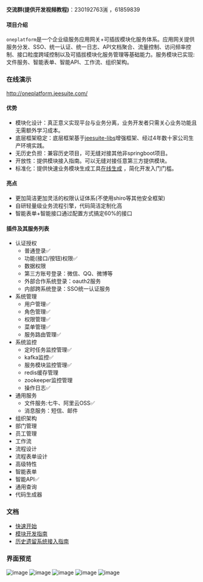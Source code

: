 **交流群(提供开发视频教程)**：230192763🈵 ，61859839

#### 项目介绍
 
`oneplatform`是一个企业级服务应用网关+可插拔模块化服务体系。应用网关提供服务分发、SSO、统一认证、统一日志、API文档聚合、流量控制、访问频率控制、接口粒度跨域控制以及可插拔模块化服务管理等基础能力。服务模块已实现:文件服务、智能表单、智能API、工作流、组织架构。

### 在线演示
http://oneplatform.jeesuite.com/

#### 优势
 - 模块化设计：真正意义实现平台与业务分离，业务开发者只需关心业务功能且无需额外学习成本。
 - 底层框架稳定：底层框架基于[jeesuite-libs](http://git.oschina.net/vakinge/jeesuite-libs)增强框架、经过4年数十家公司生产环境实践。
 - 无历史负担：兼容历史项目，可无缝对接其他非springboot项目。
 - 开放性：提供模块接入指南。可以无缝对接任意第三方提供模块。
 - 标准化：提供快速业务模块生成工具[在线生成](http://www.jeesuite.com/tool/genProject.html) ，简化开发入门门槛。
 
 
#### 亮点
 - 更加简洁更加灵活的权限认证体系(不使用shiro等其他安全框架)
 - 自研轻量级业务流程引擎，代码简洁定制化高
 - 智能表单+智能接口通过配置方式搞定60%的接口

#### 插件及其服务列表
 - 认证授权
   - 普通登录✅
   - 功能(接口/按钮)权限✅
   - 数据权限
   - 第三方账号登录：微信、QQ、微博等
   - 外部合作系统登录：oauth2服务
   - 内部跨系统登录：SSO统一认证服务
 - 系统管理
   - 用户管理✅
   - 角色管理✅
   - 权限管理✅
   - 菜单管理✅
   - 服务路由管理✅
 - 系统监控
   - 定时任务监控管理✅
   - kafka监控✅
   - 服务模块监控管理✅
   - redis缓存管理
   - zookeeper监控管理
   - 操作日志✅
 - 通用服务
   - 文件服务:七牛、阿里云OSS✅
   - 消息服务：短信、邮件
 - 组织架构
  - 部门管理
  - 员工管理
 - 工作流
  - 流程设计
  - 流程表单设计
 - 高级特性
  - 智能表单
  - 智能API✅
  - 通用查询
  - 代码生成器

   

### 文档
 - [快速开始](./docs/quick-start.md) 
 - [模块开发指南](./docs/dev-guide.md) 
 - [历史遗留系统接入指南](./docs/old-system-guide.md) 


### 界面预览
![image](http://ojmezn0eq.bkt.clouddn.com/oneplatform/module.png)
![image](http://ojmezn0eq.bkt.clouddn.com/oneplatform/menu.png)
![image](http://ojmezn0eq.bkt.clouddn.com/oneplatform/log.png)
![image](http://ojmezn0eq.bkt.clouddn.com/oneplatform/schedule.png)
![image](http://ojmezn0eq.bkt.clouddn.com/oneplatform/kafka.png)